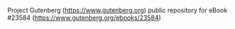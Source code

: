 Project Gutenberg (https://www.gutenberg.org) public repository for eBook #23584 (https://www.gutenberg.org/ebooks/23584)
